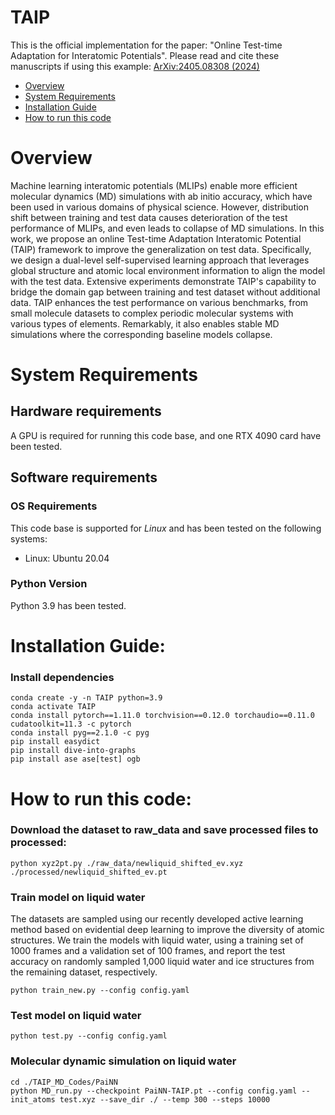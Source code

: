 # TAIP


This is the official implementation for the paper: "Online Test-time Adaptation for Interatomic Potentials". Please read and cite these manuscripts if using this example:
[ArXiv:2405.08308 (2024)](https://arxiv.org/abs/2405.08308)


- [Overview](#overview)
- [System Requirements](#system-requirements)
- [Installation Guide](#installation-guide)
- [How to run this code](#how-to-run-this-code)

# Overview
Machine learning interatomic potentials (MLIPs) enable more efficient molecular dynamics (MD) simulations with ab initio accuracy, which have been used in various domains of physical science. However, distribution shift between training and test data causes deterioration of the test performance of MLIPs, and even leads to collapse of MD simulations. In this work, we propose an online Test-time Adaptation Interatomic Potential (TAIP) framework to improve the generalization on test data. Specifically, we design a dual-level self-supervised learning approach that leverages global structure and atomic local environment information to align the model with the test data. Extensive experiments demonstrate TAIP's capability to bridge the domain gap between training and test dataset without additional data. TAIP enhances the test performance on various benchmarks, from small molecule datasets to complex periodic molecular systems with various types of elements. Remarkably, it also enables stable MD simulations where the corresponding baseline models collapse.


# System Requirements
## Hardware requirements

A GPU is required for running this code base, and one RTX 4090 card have been tested.

## Software requirements
### OS Requirements
This code base is supported for *Linux* and has been tested on the following systems:
+ Linux: Ubuntu 20.04

### Python Version

Python 3.9 has been tested.

# Installation Guide:

### Install dependencies

```shell
conda create -y -n TAIP python=3.9
conda activate TAIP
conda install pytorch==1.11.0 torchvision==0.12.0 torchaudio==0.11.0 cudatoolkit=11.3 -c pytorch
conda install pyg==2.1.0 -c pyg
pip install easydict
pip install dive-into-graphs
pip install ase ase[test] ogb
```



# How to run this code:


### Download the dataset to raw_data and save processed files to processed:

```
python xyz2pt.py ./raw_data/newliquid_shifted_ev.xyz ./processed/newliquid_shifted_ev.pt
```

### Train model on liquid water

The datasets are sampled using our recently developed active learning method based on evidential deep learning to improve the diversity of atomic structures. We train the models with liquid water, using a training set of 1000 frames and a validation set of 100 frames, and report the test accuracy on randomly sampled 1,000 liquid water and ice structures from the remaining dataset, respectively. 

```
python train_new.py --config config.yaml
```

### Test model on liquid water

```
python test.py --config config.yaml
```


### Molecular dynamic simulation on liquid water


```
cd ./TAIP_MD_Codes/PaiNN
python MD_run.py --checkpoint PaiNN-TAIP.pt --config config.yaml --init_atoms test.xyz --save_dir ./ --temp 300 --steps 10000
```
